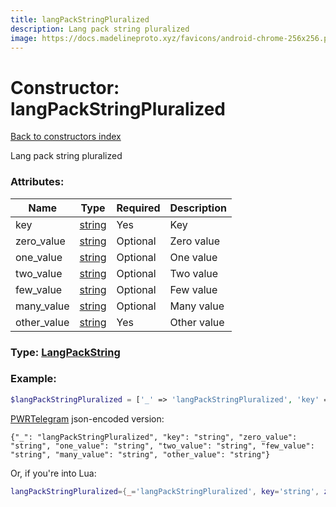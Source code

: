 ```yaml
---
title: langPackStringPluralized
description: Lang pack string pluralized
image: https://docs.madelineproto.xyz/favicons/android-chrome-256x256.png
---
```

# Constructor: langPackStringPluralized  
[Back to constructors index](index.md)



Lang pack string pluralized

### Attributes:

| Name     |    Type       | Required | Description |
|----------|---------------|----------|-------------|
|key|[string](../types/string.md) | Yes|Key|
|zero\_value|[string](../types/string.md) | Optional|Zero value|
|one\_value|[string](../types/string.md) | Optional|One value|
|two\_value|[string](../types/string.md) | Optional|Two value|
|few\_value|[string](../types/string.md) | Optional|Few value|
|many\_value|[string](../types/string.md) | Optional|Many value|
|other\_value|[string](../types/string.md) | Yes|Other value|



### Type: [LangPackString](../types/LangPackString.md)


### Example:

```php
$langPackStringPluralized = ['_' => 'langPackStringPluralized', 'key' => 'string', 'zero_value' => 'string', 'one_value' => 'string', 'two_value' => 'string', 'few_value' => 'string', 'many_value' => 'string', 'other_value' => 'string'];
```  

[PWRTelegram](https://pwrtelegram.xyz) json-encoded version:

```
{"_": "langPackStringPluralized", "key": "string", "zero_value": "string", "one_value": "string", "two_value": "string", "few_value": "string", "many_value": "string", "other_value": "string"}
```


Or, if you're into Lua:

```lua
langPackStringPluralized={_='langPackStringPluralized', key='string', zero_value='string', one_value='string', two_value='string', few_value='string', many_value='string', other_value='string'}

```


